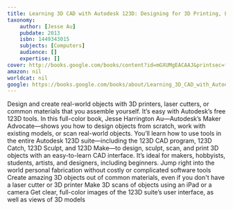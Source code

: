 ```yaml
---
title: Learning 3D CAD with Autodesk 123D: Designing for 3D Printing, Laser Cutting, and Personal Fabrication
taxonomy:
	author: [Jesse Au]
	pubdate: 2013
	isbn: 1449343015
	subjects: [Computers]
	audience: []
	expertise: []
cover: http://books.google.com/books/content?id=mGXUMgEACAAJ&printsec=frontcover&img=1&zoom=1&source=gbs_api
amazon: nil
worldcat: nil
google: https://books.google.com/books/about/Learning_3D_CAD_with_Autodesk_123D.html?hl=&id=mGXUMgEACAAJ
---
```

Design and create real-world objects with 3D printers, laser cutters, or common materials that you assemble yourself. It’s easy with Autodesk’s free 123D tools. In this full-color book, Jesse Harrington Au—Autodesk’s Maker Advocate—shows you how to design objects from scratch, work with existing models, or scan real-world objects. You’ll learn how to use tools in the entire Autodesk 123D suite—including the 123D CAD program, 123D Catch, 123D Sculpt, and 123D Make—to design, sculpt, scan, and print 3D objects with an easy-to-learn CAD interface. It’s ideal for makers, hobbyists, students, artists, and designers, including beginners. Jump right into the world personal fabrication without costly or complicated software tools Create amazing 3D objects out of common materials, even if you don't have a laser cutter or 3D printer Make 3D scans of objects using an iPad or a camera Get clear, full-color images of the 123D suite’s user interface, as well as views of 3D models